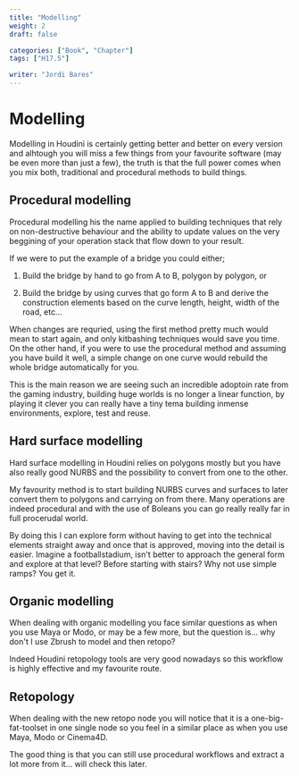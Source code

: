 ```yaml
---
title: "Modelling"
weight: 2
draft: false

categories: ["Book", "Chapter"]
tags: ["H17.5"]

writer: "Jordi Bares"
---
```

# Modelling

Modelling in Houdini is certainly getting better and better on every version and alhtough you will miss a few things from your favourite software (may be even more than just a few), the truth is that the full power comes when you mix both, traditional and procedural methods to build things.

## Procedural modelling

Procedural modelling his the name applied to building techniques that rely on non-destructive behaviour and the ability to update values on the very beggining of your operation stack that flow down to your result.

If we were to put the example of a bridge you could either;

1. Build the bridge by hand to go from A to B, polygon by polygon, or

2. Build the bridge by using curves that go form A to B and derive the construction elements based on the curve length, height, width of the road, etc...

When changes are requried, using the first method pretty much would mean to start again, and only kitbashing techniques would save you time. On the other hand, if you were to use the procedural method and assuming you have build it well, a simple change on one curve would rebuild the whole bridge automatically for you.

This is the main reason we are seeing such an incredible adoptoin rate from the gaming industry, building huge worlds is no longer a linear function, by playing it clever you can really have a tiny tema building inmense environments, explore, test and reuse.

## Hard surface modelling

Hard surface modelling in Houdini relies on polygons mostly but you have also really good NURBS and the possibility to convert from one to the other.

My favourity method is to start building NURBS curves and surfaces to later convert them to polygons and carrying on from there. Many operations are indeed procedural and with the use of Boleans you can go really really far in full procerudal world.

By doing this I can explore form without having to get into the technical elements straight away and once that is approved, moving into the detail is easier. Imagine a footballstadium, isn't better to approach the general form and explore at that level? Before starting with stairs? Why not use simple ramps? You get it.


## Organic modelling

When dealing with organic modelling you face similar questions as when you use Maya or Modo, or may be a few more, but the question is... why don't I use Zbrush to model and then retopo?

Indeed Houdini retopology tools are very good nowadays so this workflow is highly effective and my favourite route.


## Retopology

When dealing with the new retopo node you will notice that it is a one-big-fat-toolset in one single node so you feel in a similar place as when you use Maya, Modo or Cinema4D.

The good thing is that you can still use procedural workflows and extract a lot more from it... will check this later.

